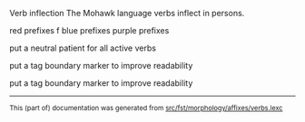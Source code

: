 Verb inflection
The Mohawk language verbs inflect in persons.

red prefixes f
blue prefixes
purple prefixes

put a neutral patient for all active verbs

put a tag boundary marker to improve readability

put a tag boundary marker to improve readability

* * *

<small>This (part of) documentation was generated from [src/fst/morphology/affixes/verbs.lexc](https://github.com/giellalt/lang-moh/blob/main/src/fst/morphology/affixes/verbs.lexc)</small>
